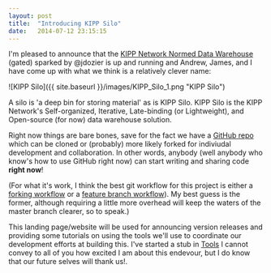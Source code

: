 ```yaml
---
layout: post
title:  "Introducing KIPP Silo"
date:   2014-07-12 23:15:15
---
```


I'm pleased to announce that the [KIPP Network Normed Data Warehouse](https://www.kippshare.org/message/12867#12867) (gated) sparked by @jdozier is up and running and Andrew, James, and I have come up with what we think is a relatively clever name:

![KIPP Silo]({{ site.baseurl }}/images/KIPP_Silo_1.png "KIPP Silo")

A silo is 'a deep bin for storing material' as is KIPP Silo. KIPP Silo is the KIPP Network's Self-organized, Iterative, Late-binding (or Lightweight), and Open-source (for now) data warehouse solution.

Right now things are bare bones, save for the fact we have a [GitHub repo](https://github.com/kippdata/silo) which can be cloned or (probably) more likely forked for indiviudal development and collaboration.  In other words, anybody (well anybody who know's how to use GitHub right now) can start writing and sharing code **right now**! 

(For what it's work, I think the best git workflow for this project is either a [forking workflow](https://www.atlassian.com/git/workflows#!workflow-forking) or a [feature branch workflow](https://www.atlassian.com/git/workflows#!workflow-feature-branch)).  My best guess is the former, although requiring a little more overhead will keep the waters of the master branch clearer, so to speak.)

This landing page/website will be used for announcing version releases and providing some tutorials on using the tools we'll use to coordinate our development efforts at building this.  I've started a stub in [Tools](tools.md) I cannot convey to all of you how excited I am about this endevour, but I do know that our future selves will thank us!.
